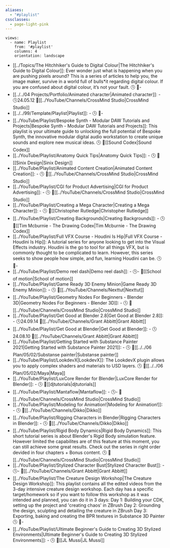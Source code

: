 ```yaml
---
aliases:
  - "#playlist"
cssclasses:
  - page-light-pink
---
```

```page-gallery
views:
  - name: Playlist
    from: '#playlist'
    columns: 4
    orientation: landscape
```
- [[../Topics/The Hitchhiker's Guide to Digital Colour|The Hitchhiker's Guide to Digital Colour]]:  Ever wonder just what is happening when you are pushing pixels around? This is a series of articles to help you, the image maker, survive in a world full of bulls*it regarding digital colour. If you are confused about digital colour, it’s not your fault. 🕓 📍\-
- [[../../04 Projects/Portfolio/Animated character|Animated character]]:  \- 🕓24.05.12 📍[[../YouTube/Channels/CrossMind Studio|CrossMind Studio]]
- [[../../99/Template/Playlist|Playlist]]:  \- 🕓 📍\-
- [[../YouTube/Playlist/Bespoke Synth - Modular DAW Tutorials and Projects|Bespoke Synth - Modular DAW Tutorials and Projects]]:  This playlist is your ultimate guide to unlocking the full potential of Bespoke Synth, the innovative modular digital audio workstation to create unique sounds and explore new musical ideas. 🕓 📍[[Sound Codex|Sound Codex]]
- [[../YouTube/Playlist/Anatomy Quick Tips|Anatomy Quick Tips]]:  \- 🕓 📍[[Sinix Design|Sinix Design]]
- [[../YouTube/Playlist/Animated Content Creation|Animated Content Creation]]:  \- 🕓 📍[[../YouTube/Channels/CrossMind Studio|CrossMind Studio]]
- [[../YouTube/Playlist/CGI for Product Advertising|CGI for Product Advertising]]:  \- 🕓 📍[[../YouTube/Channels/CrossMind Studio|CrossMind Studio]]
- [[../YouTube/Playlist/Creating a Mega Character|Creating a Mega Character]]:  \- 🕓 📍[[Christopher Rutledge|Christopher Rutledge]]
- [[../YouTube/Playlist/Creating Backgrounds|Creating Backgrounds]]:  \- 🕓 📍[[Tim Mcburnie - The Drawing Codex|Tim Mcburnie - The Drawing Codex]]
- [[../YouTube/Playlist/Full VFX Course - Houdini Is Hip|Full VFX Course - Houdini Is Hip]]:  A tutorial series for anyone looking to get into the Visual Effects industry. Houdini is the go to tool for all things VFX, but is commonly thought to be complicated to learn. However, this series seeks to show people how simple, and fun, learning Houdini can be. 🕓 📍\-
- [[../YouTube/Playlist/Demo reel dash|Demo reel dash]]:  \- 🕓\- 📍[[School of motion|School of motion]]
- [[../YouTube/Playlist/Game Ready 3D Enemy Minion|Game Ready 3D Enemy Minion]]:  \- 🕓 📍[[../YouTube/Channels/Nexttut|Nexttut]]
- [[../YouTube/Playlist/Geometry Nodes For Beginners - Blender 3D|Geometry Nodes For Beginners - Blender 3D]]:  \- 🕓 📍[[../YouTube/Channels/CrossMind Studio|CrossMind Studio]]
- [[../YouTube/Playlist/Get Good at Blender 2.8|Get Good at Blender 2.8]]:  \- 🕓24.09.14 📍[[../YouTube/Channels/Grant Abbitt|Grant Abbitt]]
- [[../YouTube/Playlist/Get Good at Blender|Get Good at Blender]]:  \- 🕓24.08.10 📍[[../YouTube/Channels/Grant Abbitt|Grant Abbitt]]
- [[../YouTube/Playlist/Getting Started with Substance Painter 2021|Getting Started with Substance Painter 2021]]:  \- 🕓 📍[[../../06 Plan/05/02/Substanse painter|Substanse painter]]
- [[../YouTube/Playlist/LookdevX|LookdevX]]:  The LookdevX plugin allows you to apply complex shaders and materials to USD layers. 🕓 📍[[../../06 Plan/05/02/Maya|Maya]]
- [[../YouTube/Playlist/LuxCore Render for Blender|LuxCore Render for Blender]]:  \- 🕓 📍[[djtutorials|djtutorials]]
- [[../YouTube/Playlist/Mantaflow|Mantaflow]]:  \- 🕓\- 📍[[../YouTube/Channels/CrossMind Studio|CrossMind Studio]]
- [[../YouTube/Playlist/Modeling for Animation!|Modeling for Animation!]]:  \- 🕓 📍[[../YouTube/Channels/Dikko|Dikko]]
- [[../YouTube/Playlist/Rigging Characters in Blender|Rigging Characters in Blender]]:  \- 🕓 📍[[../YouTube/Channels/Dikko|Dikko]]
- [[../YouTube/Playlist/Rigid Body Dynamics|Rigid Body Dynamics]]:  This short tutorial series is about Blender's Rigid Body simulation feature. However limited the capabilites are of this feature at this moment, you can still achieve some great results. Check out the series in right order devided in four chapters + Bonus content. 🕓 📍[[../YouTube/Channels/CrossMind Studio|CrossMind Studio]]
- [[../YouTube/Playlist/Stylized Character Bust|Stylized Character Bust]]:  \- 🕓\- 📍[[../YouTube/Channels/Grant Abbitt|Grant Abbitt]]
- [[../YouTube/Playlist/The Creature Design Workshop|The Creature Design Workshop]]:  This playlist contains all the edited videos from the 3-day intensive creature design workshop. Each day has a specific target/homework so if you want to follow this workshop as it was intended and planned, you can do it in 3 days: Day 1: Building your CDK, setting up the project and 'creating chaos' in ZBrush Day 2: Grounding the design, sculpting and detailing the creature in ZBrush Day 3: Exporting, baking and creating the BPR textures in Substance 3D Painter 🕓 📍\-
- [[../YouTube/Playlist/Ultimate Beginner's Guide to Creating 3D Stylized Environments|Ultimate Beginner's Guide to Creating 3D Stylized Environments]]:  \- 🕓 📍[[JL Mussi|JL Mussi]]



